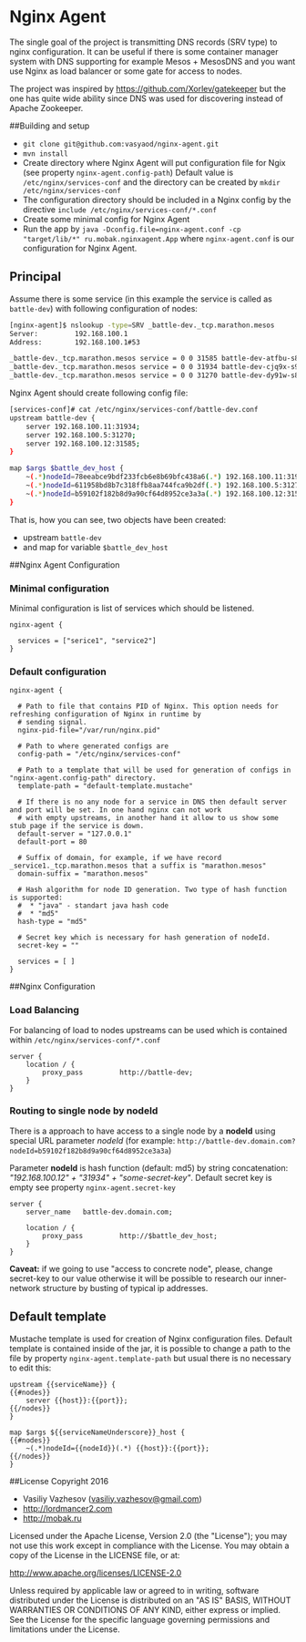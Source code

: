 # Nginx Agent

The single goal of the project is transmitting DNS records (SRV type) to nginx configuration. It can be
useful if there is some container manager system with DNS supporting for example Mesos + MesosDNS and you
want use Nginx as load balancer or some gate for access to nodes.

The project was inspired by https://github.com/Xorlev/gatekeeper but the one has quite wide ability since DNS
was used for discovering instead of Apache Zookeeper.

##Building and setup

 * `git clone git@github.com:vasyaod/nginx-agent.git`
 * `mvn install`
 * Create directory where Nginx Agent will put configuration file for Ngix (see property `nginx-agent.config-path`)
   Default value is `/etc/nginx/services-conf` and the directory can be created by `mkdir /etc/nginx/services-conf`
 * The configuration directory should be included in a Nginx config by the directive `include /etc/nginx/services-conf/*.conf`
 * Create some minimal config for Nginx Agent
 * Run the app by `java -Dconfig.file=nginx-agent.conf -cp "target/lib/*" ru.mobak.nginxagent.App` where `nginx-agent.conf` is
   our configuration for Nginx Agent.

## Principal

Assume there is some service (in this example the service is called as `battle-dev`) with following configuration of nodes:

```bash
[nginx-agent]$ nslookup -type=SRV _battle-dev._tcp.marathon.mesos
Server:         192.168.100.1
Address:        192.168.100.1#53

_battle-dev._tcp.marathon.mesos service = 0 0 31585 battle-dev-atfbu-s8.marathon.slave.mesos.
_battle-dev._tcp.marathon.mesos service = 0 0 31934 battle-dev-cjq9x-s9.marathon.slave.mesos.
_battle-dev._tcp.marathon.mesos service = 0 0 31270 battle-dev-dy91w-s8.marathon.slave.mesos.
```
Nginx Agent should create following config file:

```bash
[services-conf]# cat /etc/nginx/services-conf/battle-dev.conf
upstream battle-dev {
    server 192.168.100.11:31934;
    server 192.168.100.5:31270;
    server 192.168.100.12:31585;
}

map $args $battle_dev_host {
    ~(.*)nodeId=78eeabce9bdf233fcb6e8b69bfc438a6(.*) 192.168.100.11:31934;
    ~(.*)nodeId=611958bd8b7c318ffb8aa744fca9b2df(.*) 192.168.100.5:31270;
    ~(.*)nodeId=b59102f182b8d9a90cf64d8952ce3a3a(.*) 192.168.100.12:31585;
}
```
That is, how you can see, two objects have been created:
 * upstream `battle-dev`
 * and map for variable `$battle_dev_host`

##Nginx Agent Configuration

### Minimal configuration

Minimal configuration is list of services which should be listened.

```
nginx-agent {

  services = ["serice1", "service2"]
}
```

### Default configuration

```
nginx-agent {

  # Path to file that contains PID of Nginx. This option needs for refreshing configuration of Nginx in runtime by
  # sending signal.
  nginx-pid-file="/var/run/nginx.pid"

  # Path to where generated configs are
  config-path = "/etc/nginx/services-conf"

  # Path to a template that will be used for generation of configs in "nginx-agent.config-path" directory.
  template-path = "default-template.mustache"

  # If there is no any node for a service in DNS then default server and port will be set. In one hand nginx can not work
  # with empty upstreams, in another hand it allow to us show some stub page if the service is down.
  default-server = "127.0.0.1"
  default-port = 80

  # Suffix of domain, for example, if we have record _service1._tcp.marathon.mesos that a suffix is "marathon.mesos"
  domain-suffix = "marathon.mesos"

  # Hash algorithm for node ID generation. Two type of hash function is supported:
  #  * "java" - standart java hash code
  #  * "md5"
  hash-type = "md5"

  # Secret key which is necessary for hash generation of nodeId.
  secret-key = ""

  services = [ ]
}
```
##Nginx Configuration

### Load Balancing

For balancing of load to nodes upstreams can be used which is contained within `/etc/nginx/services-conf/*.conf`

```
server {
    location / {
        proxy_pass         http://battle-dev;
    }
}
```

### Routing to single node by nodeId

There is a approach to have access to a single node by a **nodeId** using special URL parameter _nodeId_
(for example: `http://battle-dev.domain.com?nodeId=b59102f182b8d9a90cf64d8952ce3a3a`)

Parameter **nodeId** is hash function (default: md5) by string concatenation: _"192.168.100.12" +
"31934" + "some-secret-key"_. Default secret key is empty see property `nginx-agent.secret-key`

```
server {
    server_name   battle-dev.domain.com;

    location / {
        proxy_pass         http://$battle_dev_host;
    }
}
```
**Caveat:** if we going to use "access to concrete node", please, change secret-key to our value otherwise it will be possible
            to research our inner-network structure by busting of typical ip addresses.

## Default template

Mustache template is used for creation of Nginx configuration files. Default template is contained inside of the jar,
it is possible to change a path to the file by property `nginx-agent.template-path` but usual there is no necessary
to edit this:

```
upstream {{serviceName}} {
{{#nodes}}
    server {{host}}:{{port}};
{{/nodes}}
}

map $args ${{serviceNameUnderscore}}_host {
{{#nodes}}
    ~(.*)nodeId={{nodeId}}(.*) {{host}}:{{port}};
{{/nodes}}
}
```

##License
Copyright 2016
 * Vasiliy Vazhesov (vasiliy.vazhesov@gmail.com)
 * http://lordmancer2.com
 * http://mobak.ru

Licensed under the Apache License, Version 2.0 (the "License"); you may not use this work except in compliance with the
 License. You may obtain a copy of the License in the LICENSE file, or at:

http://www.apache.org/licenses/LICENSE-2.0

Unless required by applicable law or agreed to in writing, software distributed under the License is distributed on an
"AS IS" BASIS, WITHOUT WARRANTIES OR CONDITIONS OF ANY KIND, either express or implied. See the License for the specific
 language governing permissions and limitations under the License.